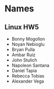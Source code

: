 # Names
## Linux HW5
* Bonny Mogollon
* Noyan Nebioglu
* Bryan Pulla
* Ambar Ruiz
* John Stulich
* Napoleon Santana
* Daniel Tapia
* Rebecca Tobias
* Alexander Vega

